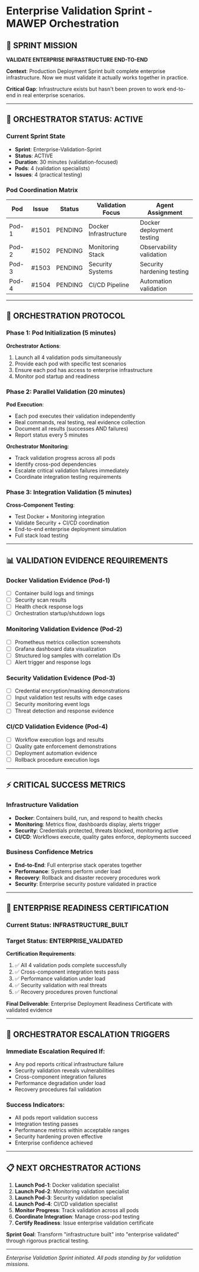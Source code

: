 # Enterprise Validation Sprint - MAWEP Orchestration

## 🎯 SPRINT MISSION
**VALIDATE ENTERPRISE INFRASTRUCTURE END-TO-END**

**Context**: Production Deployment Sprint built complete enterprise infrastructure. Now we must validate it actually works together in practice.

**Critical Gap**: Infrastructure exists but hasn't been proven to work end-to-end in real enterprise scenarios.

---

## 🚨 ORCHESTRATOR STATUS: ACTIVE

### Current Sprint State
- **Sprint**: Enterprise-Validation-Sprint
- **Status**: ACTIVE  
- **Duration**: 30 minutes (validation-focused)
- **Pods**: 4 (validation specialists)
- **Issues**: 4 (practical testing)

### Pod Coordination Matrix

| Pod | Issue | Status | Validation Focus | Agent Assignment |
|-----|-------|--------|------------------|------------------|
| Pod-1 | #1501 | PENDING | Docker Infrastructure | Docker deployment testing |
| Pod-2 | #1502 | PENDING | Monitoring Stack | Observability validation |
| Pod-3 | #1503 | PENDING | Security Systems | Security hardening testing |
| Pod-4 | #1504 | PENDING | CI/CD Pipeline | Automation validation |

---

## 🔄 ORCHESTRATION PROTOCOL

### Phase 1: Pod Initialization (5 minutes)
**Orchestrator Actions**:
1. Launch all 4 validation pods simultaneously
2. Provide each pod with specific test scenarios
3. Ensure each pod has access to enterprise infrastructure
4. Monitor pod startup and readiness

### Phase 2: Parallel Validation (20 minutes)
**Pod Execution**:
- Each pod executes their validation independently
- Real commands, real testing, real evidence collection
- Document all results (successes AND failures)
- Report status every 5 minutes

**Orchestrator Monitoring**:
- Track validation progress across all pods
- Identify cross-pod dependencies
- Escalate critical validation failures immediately
- Coordinate integration testing requirements

### Phase 3: Integration Validation (5 minutes)
**Cross-Component Testing**:
- Test Docker + Monitoring integration
- Validate Security + CI/CD coordination
- End-to-end enterprise deployment simulation
- Full stack load testing

---

## 📊 VALIDATION EVIDENCE REQUIREMENTS

### Docker Validation Evidence (Pod-1)
- [ ] Container build logs and timings
- [ ] Security scan results
- [ ] Health check response logs
- [ ] Orchestration startup/shutdown logs

### Monitoring Validation Evidence (Pod-2)
- [ ] Prometheus metrics collection screenshots
- [ ] Grafana dashboard data visualization
- [ ] Structured log samples with correlation IDs
- [ ] Alert trigger and response logs

### Security Validation Evidence (Pod-3)
- [ ] Credential encryption/masking demonstrations
- [ ] Input validation test results with edge cases
- [ ] Security monitoring event logs
- [ ] Threat detection and response evidence

### CI/CD Validation Evidence (Pod-4)
- [ ] Workflow execution logs and results
- [ ] Quality gate enforcement demonstrations
- [ ] Deployment automation evidence
- [ ] Rollback procedure execution logs

---

## ⚡ CRITICAL SUCCESS METRICS

### Infrastructure Validation
- **Docker**: Containers build, run, and respond to health checks
- **Monitoring**: Metrics flow, dashboards display, alerts trigger
- **Security**: Credentials protected, threats blocked, monitoring active
- **CI/CD**: Workflows execute, quality gates enforce, deployments succeed

### Business Confidence Metrics
- **End-to-End**: Full enterprise stack operates together
- **Performance**: Systems perform under load
- **Recovery**: Rollback and disaster recovery procedures work
- **Security**: Enterprise security posture validated in practice

---

## 🎯 ENTERPRISE READINESS CERTIFICATION

### Current Status: INFRASTRUCTURE_BUILT
### Target Status: ENTERPRISE_VALIDATED

**Certification Requirements**:
1. ✅ All 4 validation pods complete successfully
2. ✅ Cross-component integration tests pass
3. ✅ Performance validation under load
4. ✅ Security validation with real threats
5. ✅ Recovery procedures proven functional

**Final Deliverable**: Enterprise Deployment Readiness Certificate with validated evidence

---

## 🚨 ORCHESTRATOR ESCALATION TRIGGERS

### Immediate Escalation Required If:
- Any pod reports critical infrastructure failure
- Security validation reveals vulnerabilities
- Cross-component integration failures
- Performance degradation under load
- Recovery procedures fail validation

### Success Indicators:
- All pods report validation success
- Integration testing passes
- Performance metrics within acceptable ranges
- Security hardening proven effective
- Enterprise confidence achieved

---

## 📋 NEXT ORCHESTRATOR ACTIONS

1. **Launch Pod-1**: Docker validation specialist
2. **Launch Pod-2**: Monitoring validation specialist  
3. **Launch Pod-3**: Security validation specialist
4. **Launch Pod-4**: CI/CD validation specialist
5. **Monitor Progress**: Track validation across all pods
6. **Coordinate Integration**: Manage cross-pod testing
7. **Certify Readiness**: Issue enterprise validation certificate

**Sprint Goal**: Transform "infrastructure built" into "enterprise validated" through rigorous practical testing.

---

*Enterprise Validation Sprint initiated. All pods standing by for validation missions.*